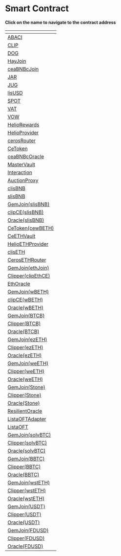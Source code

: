 # Smart Contract

#### Click on the name to navigate to the contract address

<table data-view="cards"><thead><tr><th></th></tr></thead><tbody><tr><td><a href="https://bscscan.com/address/0xc1359eD77E6B0CBF9a8130a4C28FBbB87B9501b7">ABACI</a></td></tr><tr><td><a href="https://bscscan.com/address/0x2dcFb02CE33955b6Cc0aF34033189DE3ac4C0292">CLIP</a></td></tr><tr><td><a href="https://bscscan.com/address/0xd57E7b53a1572d27A04d9c1De2c4D423f1926d0B">DOG</a></td></tr><tr><td><a href="https://bscscan.com/address/0x4C798F81de7736620Cd8e6510158b1fE758e22F7">HayJoin</a></td></tr><tr><td><a href="https://bscscan.com/address/0xfA14F330711A2774eC438856BBCf2c9013c2a6a4">ceaBNBcJoin</a></td></tr><tr><td><a href="https://bscscan.com/address/0x0a1Fd12F73432928C190CAF0810b3B767A59717e">JAR</a></td></tr><tr><td><a href="https://bscscan.com/address/0x787BdEaa29A253e40feB35026c3d05C18CbCA7B3">JUG</a></td></tr><tr><td><a href="https://bscscan.com/address/0x0782b6d8c4551B9760e74c0545a9bCD90bdc41E5">lisUSD</a></td></tr><tr><td><a href="https://bscscan.com/address/0x49bc2c4E5B035341b7d92Da4e6B267F7426F3038">SPOT</a></td></tr><tr><td><a href="https://bscscan.com/address/0x33A34eAB3ee892D40420507B820347b1cA2201c4">VAT</a></td></tr><tr><td><a href="https://bscscan.com/address/0x2078A1969Ea581D618FDBEa2C0Dc13Fc15CB9fa7">VOW</a></td></tr><tr><td><a href="https://bscscan.com/address/0xe66395EbA979968e574984268979C49a57EB59Ee">HelioRewards</a></td></tr><tr><td><a href="https://bscscan.com/address/0xa835F890Fcde7679e7F7711aBfd515d2A267Ed0B">HelioProvider</a></td></tr><tr><td><a href="https://bscscan.com/address/0xA186D2363E5048D129E0a35E2fddDe767d4dada8">cerosRouter</a></td></tr><tr><td><a href="https://bscscan.com/address/0x563282106A5B0538f8673c787B3A16D3Cc1DbF1a">CeToken</a></td></tr><tr><td><a href="https://bscscan.com/address/0xf81748d12171De989A5Bbf2d76bf10BFbBaEC596">ceaBNBcOracle</a></td></tr><tr><td><a href="https://bscscan.com/address/0x986b40c2618ff295a49ac442c5ec40febb26cc54">MasterVault</a></td></tr><tr><td><a href="https://bscscan.com/address/0xB68443Ee3e828baD1526b3e0Bdf2Dfc6b1975ec4">Interaction</a></td></tr><tr><td><a href="https://bscscan.com/address/0x272d6589cecc19165cfcd0466f73a648cb1ea700">AuctionProxy</a></td></tr><tr><td><a href="https://bscscan.com/address/0x4b30fcAA7945fE9fDEFD2895aae539ba102Ed6F6">clisBNB</a></td></tr><tr><td><a href="https://bscscan.com/address/0xB0b84D294e0C75A6abe60171b70edEb2EFd14A1B">slisBNB</a></td></tr><tr><td><a href="https://bscscan.com/address/0x91e49983598685dd5acac90ceb4061a772f6e5ae">GemJoin(slisBNB)</a></td></tr><tr><td><a href="https://bscscan.com/address/0xba92899ea8bebb717cfc60507251acbb79a3b959">clipCE(slisBNB)</a></td></tr><tr><td><a href="https://bscscan.com/address/0x8ecf78fb59e5a4c26cb218d34db29c4696af89f6">Oracle(slisBNB)</a></td></tr><tr><td><a href="https://bscscan.com/address/0x6c813d1d114d0cabf3f82f9e910bc29fe7f96451">CeToken(cewBETH)</a></td></tr><tr><td><a href="https://bscscan.com/address/0xA230805C28121cc97B348f8209c79BEBEa3839C0">CeETHVault</a></td></tr><tr><td><a href="https://bscscan.com/address/0x0326c157bfF399e25dd684613aEF26DBb40D3BA4">HelioETHProvider</a></td></tr><tr><td><a href="https://bscscan.com/address/0x620e897d529EfECa41E57d0344eBB24f75864D1E">clisETH</a></td></tr><tr><td><a href="https://bscscan.com/address/0xA0cD5EAfa37EBA1d04Fb003512f962f2f73C3e86">CerosETHRouter</a></td></tr><tr><td><a href="https://bscscan.com/address/0x5aEfa6309e8Da3eaBd32745aD5B2c9C1EBE54bef">GemJoin(ethJoin)</a></td></tr><tr><td><a href="https://bscscan.com/address/0xdF9cf824D1822Ab61aFAf5c97353682F6df0a8d5">Clipper(clipEthCE)</a></td></tr><tr><td><a href="https://bscscan.com/address/0x9945e33be177b5fccb90710fee59c548cac8acba">EthOracle</a></td></tr><tr><td><a href="https://bscscan.com/address/0xf45c3b619ee86f653805e007fe211b7e930e0b3b">GemJoin(wBETH)</a></td></tr><tr><td><a href="https://bscscan.com/address/0x96b64bfcdbe658f2792322ac7a9d2dc215eba48f">clipCE(wBETH)</a></td></tr><tr><td><a href="https://bscscan.com/address/0x25787055964a8d2a0de4387d6ec9ebc0dc139dd5">Oracle(wBETH)</a></td></tr><tr><td><a href="https://bscscan.com/address/0xad9eAAe95617c39019aCC42301a1dCa4ea5b6f65">GemJoin(BTCB)</a></td></tr><tr><td><a href="https://bscscan.com/address/0xb12fF6FD1885a9Cb2b26302c98092644604B1e92">Clipper(BTCB)</a></td></tr><tr><td><a href="https://bscscan.com/address/0x2eeDc4723b1ED2f24afCD9c0e3665061bD2D5642">Oracle(BTCB)</a></td></tr><tr><td><a href="https://bscscan.com/address/0xd7E33948e2a43e7C1ec2F19937bf5bf8BbF9BaE8">GemJoin(ezETH)</a></td></tr><tr><td><a href="https://bscscan.com/address/0x5784e62b4495c7Cc4B09CcD3f206Cc7128449CE0">Clipper(ezETH)</a></td></tr><tr><td><a href="https://bscscan.com/address/0xE859f3f6EE5532313C33A02283150E201290F45F">Oracle(ezETH)</a></td></tr><tr><td><a href="https://bscscan.com/address/0x2367f2Da6fd39De6944218CC9EC706BCdc9a6918">GemJoin(weETH)</a></td></tr><tr><td><a href="https://bscscan.com/address/0xF21B35EdF7A927799b80F09C395C460C3d31D057">Clipper(weETH)</a></td></tr><tr><td><a href="https://bscscan.com/address/0xE514851E324B54f152F7D9631ACe1A0a87248b46">Oracle(weETH)</a></td></tr><tr><td><a href="https://bscscan.com/address/0x876cd9a380Ee7712129b52f8293F6f06056c3104">GemJoin(Stone)</a></td></tr><tr><td><a href="https://bscscan.com/address/0x5AaBBBe154C0AFA072e313d46b29592936493b26">Clipper(Stone)</a></td></tr><tr><td><a href="https://bscscan.com/address/0xDF5A8e190CF63D74a4Ec743253fA26D4C7539Be8">Oracle(Stone)</a></td></tr><tr><td><a href="https://bscscan.com/address/0xf3afD82A4071f272F403dC176916141f44E6c750">ResilientOracle</a></td></tr><tr><td><a href="https://bscscan.com/address/0x837CB07f6B8a98731856092457524FF37b25E7B3">ListaOFTAdapter</a></td></tr><tr><td><a href="https://etherscan.io/address/0xf9B24C9364457Ea85792179D285855753549eBAa">ListaOFT</a></td></tr><tr><td><a href="https://bscscan.com/address/0xA94AA72e033b39AD7CD448f38Bc1eda5B52f7079">GemJoin(solvBTC)</a></td></tr><tr><td><a href="https://bscscan.com/address/0xf920018fc69515102b915a543DFEfbC837c3F9e6">Clipper(solvBTC)</a></td></tr><tr><td><a href="https://bscscan.com/address/0xb7A753f3776282976c1f2b0bcB2fF0d13d48Af85">Oracle(solvBTC)</a></td></tr><tr><td><a href="https://bscscan.com/address/0x157c9a692ee99C39272856055957083a928cE299">GemJoin(BBTC)</a></td></tr><tr><td><a href="https://bscscan.com/address/0x4192fF5f1feFCcBC446702117A48Ac25Fd1723B3">Clipper(BBTC)</a></td></tr><tr><td><a href="https://bscscan.com/address/0x2Ea16e082cA50eB6017BBFCB967CC7c6E2b8fB5A">Oracle(BBTC)</a></td></tr><tr><td><a href="https://bscscan.com/address/0xf8Ca8D2B59A97125751af1069d4a5C4F7eB7A677">GemJoin(wstETH)</a></td></tr><tr><td><a href="https://bscscan.com/address/0x4Fd4b7eC5fAF57d94C37379E11a02b2D47368ac3">Clipper(wstETH)</a></td></tr><tr><td><a href="https://bscscan.com/address/0xc9cA2376ae12e22dCb198EACb17E44168024DDd7">Oracle(wstETH)</a></td></tr><tr><td><a href="https://bscscan.com/address/0xAd406CcF75f9E6216fA4349635B0cD77D0059b1f">GemJoin(USDT)</a></td></tr><tr><td><a href="https://bscscan.com/address/0xf6dAdF1210F7C22aD5bCba84b23cFd424a30313C">Clipper(USDT)</a></td></tr><tr><td><a href="https://bscscan.com/address/0xDF2d4C43F45AC225AbFdE4a92F9fF950F517AE63">Oracle(USDT)</a></td></tr><tr><td><a href="https://bscscan.com/address/0x2202a491752Fee0E616F06A89E2eF416E2Fcd7e9">GemJoin(FDUSD)</a></td></tr><tr><td><a href="https://bscscan.com/address/0xFe288198707d65e84390b59a844705d5C989525E">Clipper(FDUSD)</a></td></tr><tr><td><a href="https://bscscan.com/address/0xCF95095394A4838a8ed3478FeCF332dDA978EcD3">Oracle(FDUSD)</a></td></tr></tbody></table>


